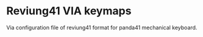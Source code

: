 # Reviung41 VIA keymaps

Via configuration file of reviung41 format for panda41 mechanical keyboard.
